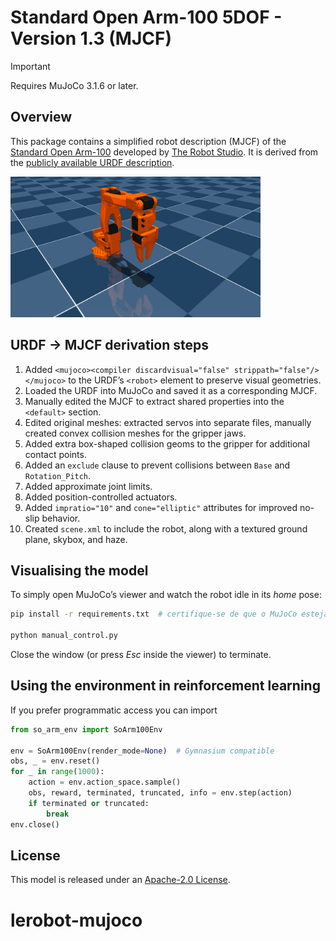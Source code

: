 # Standard Open Arm-100 5DOF - Version 1.3 (MJCF)

> [!IMPORTANT]
> Requires MuJoCo 3.1.6 or later.

## Overview

This package contains a simplified robot description (MJCF) of the [Standard Open Arm-100](https://github.com/TheRobotStudio/SO-ARM100/tree/main) developed by [The Robot Studio](https://www.therobotstudio.com/). It is derived from the [publicly available URDF description](https://github.com/TheRobotStudio/SO-ARM100/blob/4e9c5588d8a8415b6a6c2142a0ce8c32207cf3e9/URDF/SO_5DOF_ARM100_8j_URDF.SLDASM/urdf/SO_5DOF_ARM100_8j_URDF.SLDASM.urdf).

<p float="left">
  <img src="so_arm100.png" width="400">
</p>

## URDF → MJCF derivation steps

1. Added `<mujoco><compiler discardvisual="false" strippath="false"/></mujoco>` to the URDF’s `<robot>` element to preserve visual geometries.
2. Loaded the URDF into MuJoCo and saved it as a corresponding MJCF.
3. Manually edited the MJCF to extract shared properties into the `<default>` section.
4. Edited original meshes: extracted servos into separate files, manually created convex collision meshes for the gripper jaws.
5. Added extra box-shaped collision geoms to the gripper for additional contact points.
6. Added an `exclude` clause to prevent collisions between `Base` and `Rotation_Pitch`.
7. Added approximate joint limits.
8. Added position-controlled actuators.
9. Added `impratio="10"` and `cone="elliptic"` attributes for improved no-slip behavior.
10. Created `scene.xml` to include the robot, along with a textured ground plane, skybox, and haze.

## Visualising the model

To simply open MuJoCo’s viewer and watch the robot idle in its *home* pose:

```bash
pip install -r requirements.txt  # certifique-se de que o MuJoCo esteja instalado

python manual_control.py
```

Close the window (or press *Esc* inside the viewer) to terminate.

## Using the environment in reinforcement learning

If you prefer programmatic access you can import

```python
from so_arm_env import SoArm100Env

env = SoArm100Env(render_mode=None)  # Gymnasium compatible
obs, _ = env.reset()
for _ in range(1000):
    action = env.action_space.sample()
    obs, reward, terminated, truncated, info = env.step(action)
    if terminated or truncated:
        break
env.close()
```


## License

This model is released under an [Apache-2.0 License](LICENSE).
# lerobot-mujoco

